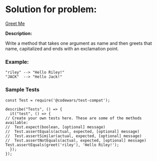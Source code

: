 # Solution for problem:

[Greet Me](https://www.codewars.com/kata/535474308bb336c9980006f2)

**Description:**

Write a method that takes one argument as name and then greets that name, capitalized and ends with an exclamation point.

### Example:

```plaintext
"riley" --> "Hello Riley!"
"JACK"  --> "Hello Jack!"
```

### Sample Tests

```plaintext
const Test = require('@codewars/test-compat');

describe("Tests", () => {
  it("test", () => {
// Create your own tests here. These are some of the methods available:
//  Test.expect(boolean, [optional] message)
//  Test.assertEquals(actual, expected, [optional] message)
//  Test.assertSimilar(actual, expected, [optional] message)
//  Test.assertNotEquals(actual, expected, [optional] message)
Test.assertEquals(greet('riley'), 'Hello Riley!');
  });
});

```

